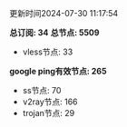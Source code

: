 更新时间2024-07-30 11:17:54

**总订阅: 34**
**总节点: 5509**
- vless节点: 33

**google ping有效节点: 265**
- ss节点: 70
- v2ray节点: 166
- trojan节点: 29

